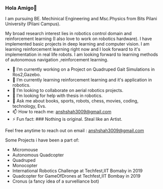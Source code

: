 ### Hola Amigo👋

I am pursuing BE. Mechinical Engineering and Msc.Physics from Bits Pilani University (Pilani Campus).

My broad research interest lies in robotics control domain and reinforcement learning (I also love to work on robotics hardware). I have implemented basic projects in deep learning and computer vision. I am learning reinforcement learning right now and I look forward to it's implementation in real life robots. I am looking forward to learning methods of autonomous navigation ,reinforcement learning.

- 🔭 I’m currently working on a Project on Quadruped Gait Simulations in Ros2,Gazebo.
- 🌱 I’m currently learning reinforcement learning and it's application in robotics.
- 👯 I’m looking to collaborate on aerial robotics projects.
- 🤔 I’m looking for help with thesis in robotics.
- 💬 Ask me about books, sports, robots, chess, movies, coding, technology, Evs.
- 📫 How to reach me: anshshah3009@gmail.com
- ⚡ Fun fact: ### Nothing is original. Steal like an Artist.

Feel free anytime to reach out on email : anshshah3009@gmail.com

Some Projects i have been a part of:
- Micromouse
- Autonomous Quadcopter
- Quadruped
- Monocopter
- International Robotics Challenge at Techfest,IIT Bomaby in 2019
- Quadcopter for GameOfDrones at Techfest,IIT Bombay in 2019
- Cronus (a fancy idea of a survelliance bot)
